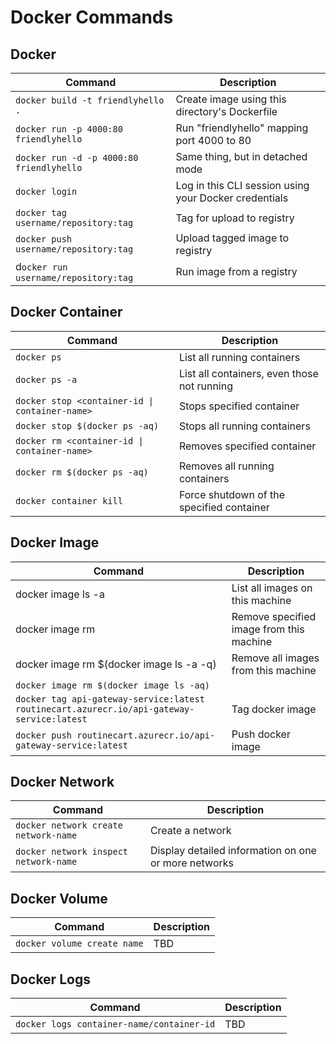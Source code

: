 # Docker Commands

## Docker

| Command                                  | Description                                           |
| ---------------------------------------- | ----------------------------------------------------- |
| `docker build -t friendlyhello .`        | Create image using this directory's Dockerfile        |
| `docker run -p 4000:80 friendlyhello`    | Run "friendlyhello" mapping port 4000 to 80           |
| `docker run -d -p 4000:80 friendlyhello` | Same thing, but in detached mode                      |
| `docker login`                           | Log in this CLI session using your Docker credentials |
| `docker tag  username/repository:tag`    | Tag  for upload to registry                           |
| `docker push username/repository:tag`    | Upload tagged image to registry                       |
| d`ocker run username/repository:tag`     | Run image from a registry                             |

## Docker Container

| Command                                        | Description                                 |
| ---------------------------------------------- | ------------------------------------------- |
| `docker ps`                                    | List all running containers                 |
| `docker ps -a`                                 | List all containers, even those not running |
| `docker stop <container-id \| container-name>` | Stops specified container                   |
| `docker stop $(docker ps -aq)`                 | Stops all running containers                |
| `docker rm <container-id \| container-name>`   | Removes specified container                 |
| `docker rm $(docker ps -aq)`                   | Removes all running containers              |
| `docker container kill`                        | Force shutdown of the specified container   |

## Docker Image

| Command                                                                                   | Description                              |
| ----------------------------------------------------------------------------------------- | ---------------------------------------- |
| docker image ls -a                                                                        | List all images on this machine          |
| docker image rm                                                                           | Remove specified image from this machine |
| docker image rm $(docker image ls -a -q)                                                  | Remove all images from this machine      |
| `docker image rm $(docker image ls -aq)`                                                  |                                          |
| `docker tag api-gateway-service:latest routinecart.azurecr.io/api-gateway-service:latest` | Tag docker image                         |
| `docker push routinecart.azurecr.io/api-gateway-service:latest`                           | Push docker image                        |

## Docker Network

| Command                               | Description                                          |
| ------------------------------------- | ---------------------------------------------------- |
| `docker network create network-name`  | Create a network                                     |
| `docker network inspect network-name` | Display detailed information on one or more networks |

## Docker Volume

| Command                     | Description |
| --------------------------- | ----------- |
| `docker volume create name` | TBD         |

## Docker Logs

| Command                                   | Description |
| ----------------------------------------- | ----------- |
| `docker logs container-name/container-id` | TBD         |
